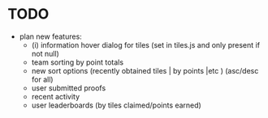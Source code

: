 # TODO

- plan new features:
    - (i) information hover dialog for tiles (set in tiles.js and only present if not null)
    - team sorting by point totals
    - new sort options (recently obtained tiles | by points |etc ) (asc/desc for all)
    - user submitted proofs
    - recent activity
    - user leaderboards (by tiles claimed/points earned)